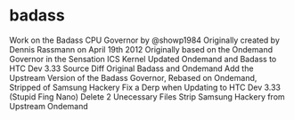 # badass
Work on the Badass CPU Governor by @showp1984
Originally created by Dennis Rassmann on April 19th 2012
Originally based on the Ondemand Governor in the Sensation ICS Kernel
Updated Ondemand and Badass to HTC Dev 3.33 Source
Diff Original Badass and Ondemand
Add the Upstream Version of the Badass Governor, Rebased on Ondemand, Stripped of Samsung Hackery
Fix a Derp when Updating to HTC Dev 3.33 (Stupid Fing Nano)
Delete 2 Unecessary Files
Strip Samsung Hackery from Upstream Ondemand
